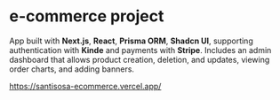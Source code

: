 # e-commerce project

App built with **Next.js**, **React**, **Prisma ORM**, **Shadcn UI**, supporting authentication with **Kinde** and payments with **Stripe**. Includes an admin dashboard that allows product creation, deletion, and updates, viewing order charts, and adding banners.

https://santisosa-ecommerce.vercel.app/

